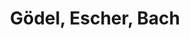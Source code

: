 ---
title: "Gödel, Escher, Bach"
bookCover: "/assets/book-covers/gödel-escher-bach.jpg"
slug: "gödel-escher-bach"
bookAuthor: "Douglas Hofstädter"
rating: 10
done: false
tags: []
summary: false
detailedNotes: false
amazonLink: ""

---